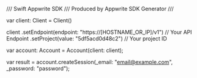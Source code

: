 /// Swift Appwrite SDK
/// Produced by Appwrite SDK Generator
///


var client: Client = Client()

client
    .setEndpoint(endpoint: "https://[HOSTNAME_OR_IP]/v1") // Your API Endpoint
    .setProject(value: "5df5acd0d48c2") // Your project ID

var account: Account =  Account(client: client);

var result = account.createSession(_email: "email@example.com", _password: "password");
